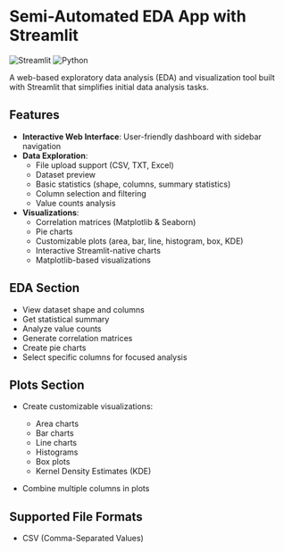 # Semi-Automated EDA App with Streamlit

![Streamlit](https://img.shields.io/badge/Streamlit-FF4B4B?style=for-the-badge&logo=Streamlit&logoColor=white)
![Python](https://img.shields.io/badge/Python-3776AB?style=for-the-badge&logo=python&logoColor=white)

A web-based exploratory data analysis (EDA) and visualization tool built with Streamlit that simplifies initial data analysis tasks.

## Features

- **Interactive Web Interface**: User-friendly dashboard with sidebar navigation
- **Data Exploration**:
  - File upload support (CSV, TXT, Excel)
  - Dataset preview
  - Basic statistics (shape, columns, summary statistics)
  - Column selection and filtering
  - Value counts analysis
- **Visualizations**:
  - Correlation matrices (Matplotlib & Seaborn)
  - Pie charts
  - Customizable plots (area, bar, line, histogram, box, KDE)
  - Interactive Streamlit-native charts
  - Matplotlib-based visualizations

## EDA Section
- View dataset shape and columns
- Get statistical summary
- Analyze value counts
- Generate correlation matrices
- Create pie charts
- Select specific columns for focused analysis

## Plots Section
- Create customizable visualizations:
    - Area charts
    - Bar charts
    - Line charts
    - Histograms
    - Box plots
    - Kernel Density Estimates (KDE)

- Combine multiple columns in plots

## Supported File Formats
- CSV (Comma-Separated Values)